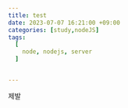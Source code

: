 ```yaml
---
title: test
date: 2023-07-07 16:21:00 +09:00
categories: [study,nodeJS]
tags:
  [
    node, nodejs, server
  ]


---
```


   제발
